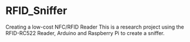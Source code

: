 # RFID_Sniffer
Creating a low-cost NFC/RFID Reader
This is a research project using the RFID-RC522 Reader, Arduino and Raspberry Pi to create a sniffer.
